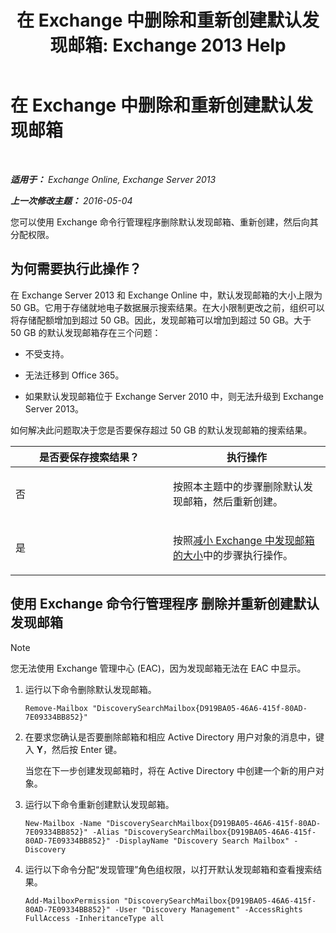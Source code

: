 ﻿---
title: '在 Exchange 中删除和重新创建默认发现邮箱: Exchange 2013 Help'
TOCTitle: 在 Exchange 中删除和重新创建默认发现邮箱
ms:assetid: 4bde0b00-bdf7-44b4-ba64-aa062bc10ca2
ms:mtpsurl: https://technet.microsoft.com/zh-cn/library/Dn750894(v=EXCHG.150)
ms:contentKeyID: 62371346
ms.date: 01/11/2018
mtps_version: v=EXCHG.150
ms.translationtype: HT
---

# 在 Exchange 中删除和重新创建默认发现邮箱

 

_**适用于：** Exchange Online, Exchange Server 2013_

_**上一次修改主题：** 2016-05-04_

您可以使用 Exchange 命令行管理程序删除默认发现邮箱、重新创建，然后向其分配权限。

## 为何需要执行此操作？

在 Exchange Server 2013 和 Exchange Online 中，默认发现邮箱的大小上限为 50 GB。它用于存储就地电子数据展示搜索结果。在大小限制更改之前，组织可以将存储配额增加到超过 50 GB。因此，发现邮箱可以增加到超过 50 GB。大于 50 GB 的默认发现邮箱存在三个问题：

  - 不受支持。

  - 无法迁移到 Office 365。

  - 如果默认发现邮箱位于 Exchange Server 2010 中，则无法升级到 Exchange Server 2013。

如何解决此问题取决于您是否要保存超过 50 GB 的默认发现邮箱的搜索结果。


<table>
<colgroup>
<col style="width: 50%" />
<col style="width: 50%" />
</colgroup>
<thead>
<tr class="header">
<th>是否要保存搜索结果？</th>
<th>执行操作</th>
</tr>
</thead>
<tbody>
<tr class="odd">
<td><p>否</p></td>
<td><p>按照本主题中的步骤删除默认发现邮箱，然后重新创建。</p></td>
</tr>
<tr class="even">
<td><p>是</p></td>
<td><p>按照<a href="reduce-the-size-of-a-discovery-mailbox-in-exchange-exchange-2013-help.md">减小 Exchange 中发现邮箱的大小</a>中的步骤执行操作。</p></td>
</tr>
</tbody>
</table>


## 使用 Exchange 命令行管理程序 删除并重新创建默认发现邮箱

> [!NOTE]  
> 您无法使用 Exchange 管理中心 (EAC)，因为发现邮箱无法在 EAC 中显示。


1.  运行以下命令删除默认发现邮箱。
    
        Remove-Mailbox "DiscoverySearchMailbox{D919BA05-46A6-415f-80AD-7E09334BB852}"

2.  在要求您确认是否要删除邮箱和相应 Active Directory 用户对象的消息中，键入 **Y**，然后按 Enter 键。
    
    当您在下一步创建发现邮箱时，将在 Active Directory 中创建一个新的用户对象。

3.  运行以下命令重新创建默认发现邮箱。
    
        New-Mailbox -Name "DiscoverySearchMailbox{D919BA05-46A6-415f-80AD-7E09334BB852}" -Alias "DiscoverySearchMailbox{D919BA05-46A6-415f-80AD-7E09334BB852}" -DisplayName "Discovery Search Mailbox" -Discovery

4.  运行以下命令分配“发现管理”角色组权限，以打开默认发现邮箱和查看搜索结果。
    
        Add-MailboxPermission "DiscoverySearchMailbox{D919BA05-46A6-415f-80AD-7E09334BB852}" -User "Discovery Management" -AccessRights FullAccess -InheritanceType all


